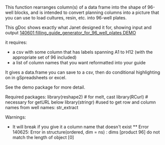 This function rearranges column(s) of a data frame into the shape of 96-well blocks, and is intended to convert planning columns into a picture that you can use to load cultures, resin, etc. into 96-well plates.

This gDoc shows exactly what Janet designed it for, showing input and output
[140601 filling_guide_generator_for_96_well_plates DEMO](https://docs.google.com/spreadsheets/d/1l60FNFIF2afnxNQVqEfH7sgYI51THDVVXns14lnkdhU/edit#gid=1109366614)

it requires:
* a csv with some column that has labels spanning A1 to H12 (with the appropriate set of 96 included)
* a list of column names that you want reformatted into your guide

It gives a data.frame you can save to a csv, then do conditional highlighting on in gSpreadsheets or excel.

See the demo package for more detail.  

Required packages:
library(reshape2)  # for melt, cast
library(RCurl) # necessary for getURL below
library(stringr)  #used to get row and column names from well names: str_extract

Warnings:
* It will break if you give it a column name that doesn't exist
** Error 140625: Error in structure(ordered, dim = ns) : 
  dims [product 96] do not match the length of object [0] 
